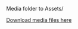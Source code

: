Media folder to Assets/

[Download media files here](https://jamkstudent-my.sharepoint.com/personal/h8566_student_jamk_fi/_layouts/15/guestaccess.aspx?docid=13d7639a942624fe4852e876a3a589ef3&authkey=AVEV3fJbob0OG0_Lkia-dU4)
